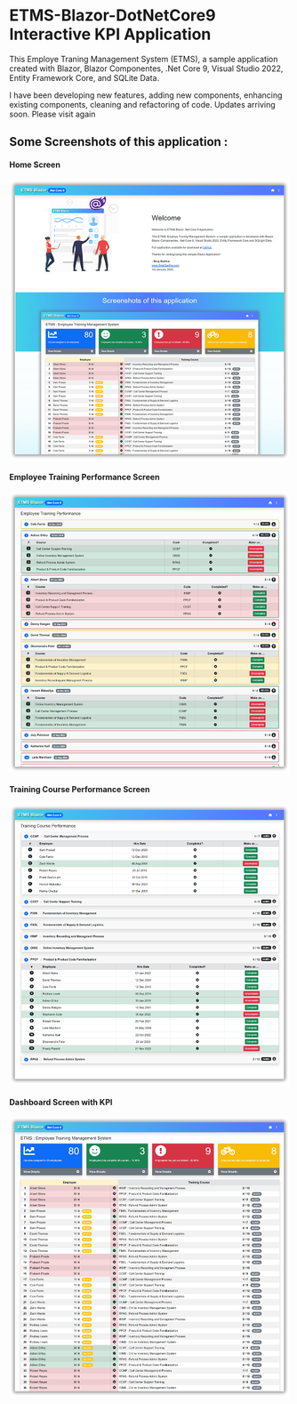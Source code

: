 # ETMS-Blazor-DotNetCore9 Interactive KPI Application 

This Employe Traning Management System (ETMS), a sample application created with Blazor, Blazor Componentes, .Net Core 9, Visual Studio 2022, Entity Framework Core, and SQLite Data.
 
I have been developing new features, adding new components, enhancing existing components, cleaning and refactoring of code. Updates arriving soon. Please visit again
 
  
  ## Some Screenshots of this application :
 
  #### Home Screen 

![alt tag](https://github.com/Siraj360/ETMS-Blazor-DotNetCore9/blob/main/ETMS-Blazor9/ETMS-Blazor9/wwwroot/images/Home.png)

  #### Employee Training Performance Screen

![alt tag](https://github.com/Siraj360/ETMS-Blazor-DotNetCore9/blob/main/ETMS-Blazor9/ETMS-Blazor9/wwwroot/images/EmployeeAdmin.png)

  ####  Training Course Performance Screen

![alt tag](https://github.com/Siraj360/ETMS-Blazor-DotNetCore9/blob/main/ETMS-Blazor9/ETMS-Blazor9/wwwroot/images/CourseAdmin.png)

  #### Dashboard Screen with KPI

![alt tag](https://github.com/Siraj360/ETMS-Blazor-DotNetCore9/blob/main/ETMS-Blazor9/ETMS-Blazor9/wwwroot/images/Dashboard.png)

